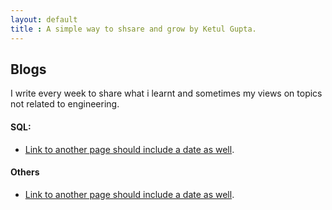 ```yaml
---
layout: default
title : A simple way to shsare and grow by Ketul Gupta.
---
```


## Blogs

I write every week to share what i learnt and sometimes my views on topics not related to engineering.

#### SQL:

- [Link to another page should include a  date as well](./another-page.html).

#### Others

- [Link to another page should include a  date as well](./another-page.html).


